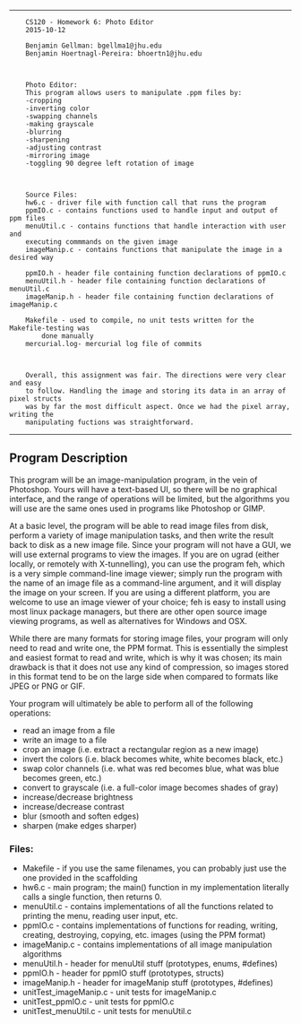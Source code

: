 ***
        CS120 - Homework 6: Photo Editor
        2015-10-12

        Benjamin Gellman: bgellma1@jhu.edu
        Benjamin Hoertnagl-Pereira: bhoertn1@jhu.edu



        Photo Editor:
        This program allows users to manipulate .ppm files by:
        -cropping
        -inverting color
        -swapping channels
        -making grayscale
        -blurring
        -sharpening
        -adjusting contrast
        -mirroring image
        -toggling 90 degree left rotation of image



        Source Files:
        hw6.c - driver file with function call that runs the program
        ppmIO.c - contains functions used to handle input and output of ppm files
        menuUtil.c - contains functions that handle interaction with user and 
        executing commmands on the given image
        imageManip.c - contains functions that manipulate the image in a desired way
        
        ppmIO.h - header file containing function declarations of ppmIO.c
        menuUtil.h - header file containing function declarations of menuUtil.c
        imageManip.h - header file containing function declarations of imageManip.c
          
        Makefile - used to compile, no unit tests written for the Makefile-testing was
            done manually
        mercurial.log- mercurial log file of commits
        
        
        
        Overall, this assignment was fair. The directions were very clear and easy
        to follow. Handling the image and storing its data in an array of pixel structs 
        was by far the most difficult aspect. Once we had the pixel array, writing the
        manipulating fuctions was straightforward.
***
        
## Program Description

This program will be an image-manipulation program, in the vein of Photoshop. Yours will have a text-based UI, so there will be no graphical interface, and the range of operations will be limited, but the algorithms you will use are the same ones used in programs like Photoshop or GIMP.

At a basic level, the program will be able to read image files from disk, perform a variety of image manipulation tasks, and then write the result back to disk as a new image file. Since your program will not have a GUI, we will use external programs to view the images. If you are on ugrad (either locally, or remotely with X-tunnelling), you can use the program feh, which is a very simple command-line image viewer; simply run the program with the name of an image file as a command-line argument, and it will display the image on your screen. If you are using a different platform, you are welcome to use an image viewer of your choice; feh is easy to install using most linux package managers, but there are other open source image viewing programs, as well as alternatives for Windows and OSX.

While there are many formats for storing image files, your program will only need to read and write one, the PPM format. This is essentially the simplest and easiest format to read and write, which is why it was chosen; its main drawback is that it does not use any kind of compression, so images stored in this format tend to be on the large side when compared to formats like JPEG or PNG or GIF.

Your program will ultimately be able to perform all of the following operations:

* read an image from a file
* write an image to a file
* crop an image (i.e. extract a rectangular region as a new image)
* invert the colors (i.e. black becomes white, white becomes black, etc.)
* swap color channels (i.e. what was red becomes blue, what was blue becomes green, etc.)
* convert to grayscale (i.e. a full-color image becomes shades of gray)
* increase/decrease brightness
* increase/decrease contrast
* blur (smooth and soften edges)
* sharpen (make edges sharper)

### Files:

* Makefile - if you use the same filenames, you can probably just use the one provided in the scaffolding
* hw6.c - main program; the main() function in my implementation literally calls a single function, then returns 0.
* menuUtil.c - contains implementations of all the functions related to printing the menu, reading user input, etc.
* ppmIO.c - contains implementations of functions for reading, writing, creating, destroying, copying, etc. images (using the PPM format)
* imageManip.c - contains implementations of all image manipulation algorithms
* menuUtil.h - header for menuUtil stuff (prototypes, enums, #defines)
* ppmIO.h - header for ppmIO stuff (prototypes, structs)
* imageManip.h - header for imageManip stuff (prototypes, #defines)
* unitTest_imageManip.c - unit tests for imageManip.c
* unitTest_ppmIO.c - unit tests for ppmIO.c
* unitTest_menuUtil.c - unit tests for menuUtil.c

